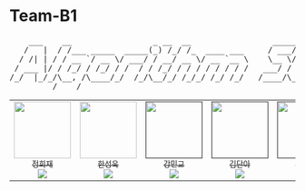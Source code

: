# Team-B1

<pre align="center">
    ___    __                 _ __  __                 _____ __            __     
   /   |  / /___ _____  _____(_) /_/ /_  ____ ___     / ___// /___  ______/ /_  __
  / /| | / / __ `/ __ \/ ___/ / __/ __ \/ __ `__ \    \__ \/ __/ / / / __  / / / /
 / ___ |/ / /_/ / /_/ / /  / / /_/ / / / / / / / /   ___/ / /_/ /_/ / /_/ / /_/ / 
/_/  |_/_/\__, /\____/_/  /_/\__/_/ /_/_/ /_/ /_/   /____/\__/\__,_/\__,_/\__, /  
         /____/                                                          /____/   
</pre>
<!-- 출처 : "http://patorjk.com/software/taag/#p=display&f=Small%20Slant&t=Algorithm%20Study" -->



<!----------------------->
<!-- 프로필_진척도_영역 -->
<!----------------------->

<table align="center">
  <tr>
    <td align="center"><a href="https://github.com/heejaedev"><img src="https://avatars.githubusercontent.com/heejaedev?v=4" width="100px;" alt=""/><br /><sub>정희재<br><img src="https://us-central1-progress-markdown.cloudfunctions.net/progress/0" /></sub></a><br /></td>
    <td align="center"><a href="https://github.com/SeongUk18"><img src="https://avatars.githubusercontent.com/SeongUk18?v=4" width="100px;" alt=""/><br /><sub>한성욱<br><img src="https://us-central1-progress-markdown.cloudfunctions.net/progress/0" /></sub></a><br /></td>
    <td align="center"><a href=""><img src="" width="100px;" alt=""/><br /><sub>강민교<br><img src="https://us-central1-progress-markdown.cloudfunctions.net/progress/0" /></sub></a><br /></td>
    <td align="center"><a href=""><img src="" width="100px;" alt=""/><br /><sub>김단아<br><img src="https://us-central1-progress-markdown.cloudfunctions.net/progress/0" /></sub></a><br /></td>
    <td align="center"><a href=""><img src="" width="100px;" alt=""/><br /><sub>김재동<br><img src="https://us-central1-progress-markdown.cloudfunctions.net/progress/0" /></sub></a><br /></td>
    <td align="center"><a href=""><img src="" width="100px;" alt=""/><br /><sub>송승호<br><img src="https://us-central1-progress-markdown.cloudfunctions.net/progress/0" /></sub></a><br /></td>
  </tr>
</table>

<br /><br />

